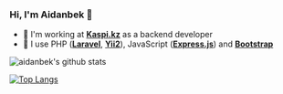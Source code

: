 ### Hi, I'm Aidanbek 👋

* 🏢 I'm working at [**Kaspi.kz**](http://kaspi.kz) as a backend developer
* 🔭 I use PHP ([**Laravel**](https://github.com/laravel/laravel), [**Yii2**](https://github.com/yiisoft/yii2)), JavaScript ([**Express.js**](https://github.com/expressjs/express)) and [**Bootstrap**](https://github.com/twbs/bootstrap)

![aidanbek's github stats](https://github-readme-stats.vercel.app/api?username=aidanbek&show_icons=true&theme=default)

[![Top Langs](https://github-readme-stats.vercel.app/api/top-langs/?username=aidanbek&layout=compact)](https://github.com/aidanbek/github-readme-stats)
